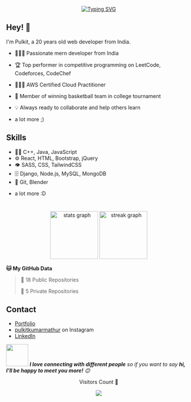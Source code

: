 <p align="center">
  <a href="https://git.io/typing-svg"><img src="https://readme-typing-svg.demolab.com?font=Gabarito&size=28&duration=2500&pause=1000&color=00B119&center=true&vCenter=true&random=true&width=435&lines=Specialist+on+CodeForces;4+starred+on+CodeChef;Knight+on+Leetcode;MERN+Developer;NoCodeAI+geek;AWS+Certified+Cloud+Practitioner" alt="Typing SVG" /></a>
</p>
	
## Hey! 👋
I'm Pulkit, a 20 years old web developer from India.

- 🧑🏻‍💻 Passionate mern developer from India

- 🏆 Top performer in competitive programming on LeetCode, Codeforces, CodeChef

- 🧑🏻‍💻 AWS Certified Cloud Practitioner

- 🏀 Member of winning basketball team in college tournament

- 💡 Always ready to collaborate and help others learn

+ a lot more ;)

## Skills
- 👨‍💻 C++, Java, JavaScript
- ⚙️ React, HTML, Bootstrap, jQuery
- 👁️ SASS, CSS, TailwindCSS
- 🗄️ Django, Node.js, MySQL, MongoDB
- 🔧 Git, Blender
+ a lot more :D


###

<br clear="both">

<div align="center">
  <img src="https://github-readme-stats.vercel.app/api?username=Pulkit1822&hide_title=false&hide_rank=true&show_icons=true&include_all_commits=true&count_private=true&disable_animations=false&theme=github_dark&locale=en&hide_border=false" height="130" alt="stats graph"  />
  <img src="https://streak-stats.demolab.com?user=Pulkit1822&locale=en&mode=weekly&theme=github_dark&hide_border=false&border_radius=5" height="130" alt="streak graph"  />
</div>

  **🐱 My GitHub Data**

 > 
> 📜 18 Public Repositories 
 > 
> 🔑 5 Private Repositories 



###

## Contact
- [Portfolio](https://pulkitmathur.me)
- [pulkitkumarmathur](https://www.instagram.com/pulkitkumarmathur/) on Instagram
- [LinkedIn](https://www.linkedin.com/in/pulkitkmathur/)

<img src="https://media.giphy.com/media/LnQjpWaON8nhr21vNW/giphy.gif" width="60"> <em><b>I love connecting with different people</b> so if you want to say <b>hi, I'll be happy to meet you more!</b> 😊</em>


<div align="center">
	<p>Visitors Count 🥽</p>
	<img src="https://profile-counter.glitch.me/Pulkit1822/count.svg?" />
</div>
